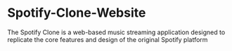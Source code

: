 # Spotify-Clone-Website
The Spotify Clone is a web-based music streaming application designed to replicate the core features and design of the original Spotify platform
